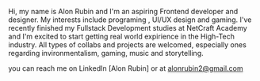 Hi, my name is Alon Rubin and I'm an aspiring Frontend developer and designer.
My interests include programing , UI/UX design and gaming.
I've recently finished my Fullstack Development studies at NetCraft Academy and I'm excited to start getting real world expirience in the High-Tech industry. 
All types of collabs and projects are welcomed, especially ones regarding invironmentalism, gaming, music and storytelling.

you can reach me on LinkedIn [Alon Rubin] or at alonrubin2@gmail.com


